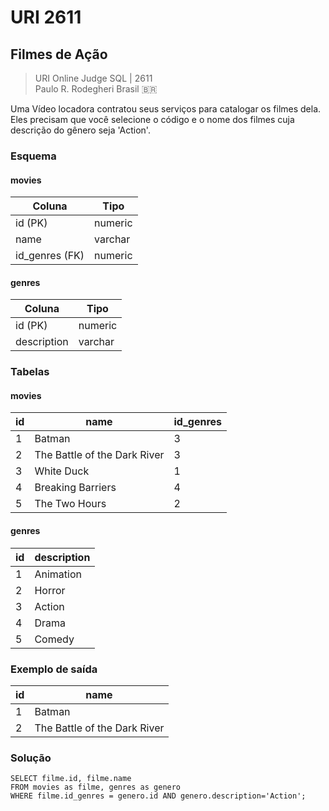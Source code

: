 # URI 2611

## Filmes de Ação

>URI Online Judge SQL | 2611  
>Paulo R. Rodegheri Brasil :brazil:  

Uma Vídeo locadora contratou seus serviços para catalogar os filmes dela. Eles precisam que você selecione o código e o nome dos filmes cuja descrição do gênero seja 'Action'.  

### Esquema

#### movies

| Coluna         | Tipo    |
| -------------- | ------- |
| id (PK)        | numeric |
| name           | varchar |
| id_genres (FK) | numeric |

#### genres

| Coluna      | Tipo    |
| ----------- | ------- |
| id (PK)     | numeric |
| description | varchar |

### Tabelas

#### movies

| id     | name                         | id_genres |
| ------ | ---------------------------- | --------- |
| 1      | Batman                       | 3         |
| 2      | The Battle of the Dark River | 3         |
| 3      | White Duck                   | 1         |
| 4      | Breaking Barriers            | 4         |
| 5      | The Two Hours                | 2         |

#### genres

| id     | description |
| ------ | ----------- |
| 1      | Animation   |
| 2      | Horror      |
| 3      | Action      |
| 4      | Drama       |
| 5      | Comedy      |

### Exemplo de saída

| id  | name                         |
| --- | ---------------------------- |
| 1   | Batman                       |
| 2   | The Battle of the Dark River |

### Solução

```"
SELECT filme.id, filme.name
FROM movies as filme, genres as genero
WHERE filme.id_genres = genero.id AND genero.description='Action';
```
